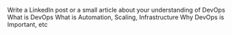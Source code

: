 Write a LinkedIn post or a small article about your understanding of DevOps
What is DevOps
What is Automation, Scaling, Infrastructure
Why DevOps is Important, etc
